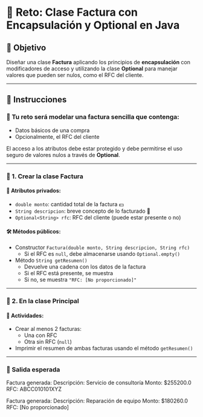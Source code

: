 # 📄 Reto: Clase Factura con Encapsulación y Optional en Java

## 🎯 Objetivo

Diseñar una clase **Factura** aplicando los principios de **encapsulación** con modificadores de acceso y utilizando la clase **Optional** para manejar valores que pueden ser nulos, como el RFC del cliente.

---

## 📝 Instrucciones

### 🧾 Tu reto será modelar una factura sencilla que contenga:

- Datos básicos de una compra  
- Opcionalmente, el RFC del cliente  

El acceso a los atributos debe estar protegido y debe permitirse el uso seguro de valores nulos a través de **Optional**.

---

### 🧱 1. Crear la clase Factura

#### 🔐 Atributos privados:

- `double monto`: cantidad total de la factura 💵  
- `String descripcion`: breve concepto de lo facturado 🧾  
- `Optional<String> rfc`: RFC del cliente (puede estar presente o no)  

#### 🛠️ Métodos públicos:

- Constructor `Factura(double monto, String descripcion, String rfc)`  
  - Si el RFC es `null`, debe almacenarse usando `Optional.empty()`  
- Método `String getResumen()`  
  - Devuelve una cadena con los datos de la factura  
  - Si el RFC está presente, se muestra  
  - Si no, se muestra `"RFC: [No proporcionado]"`

---

### 🚀 2. En la clase Principal

#### 📌 Actividades:

- Crear al menos 2 facturas:  
  - Una con RFC  
  - Otra sin RFC (`null`)  
- Imprimir el resumen de ambas facturas usando el método `getResumen()`

---

### 🧩 Salida esperada
Factura generada:
Descripción: Servicio de consultoría
Monto: $255200.0
RFC: ABCC010101XYZ

Factura generada:
Descripción: Reparación de equipo
Monto: $180260.0
RFC: [No proporcionado]
